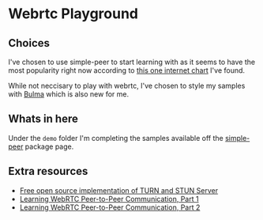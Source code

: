 # Webrtc Playground

## Choices

I've chosen to use simple-peer to start learning with as it seems to have the most popularity right now according to [this one internet chart](https://www.npmtrends.com/easyrtc-vs-peerjs-vs-rtcpeerconnection-vs-simple-peer-vs-simplewebrtc) I've found.

While not neccisary to play with webrtc, I've chosen to style my samples with [Bulma](https://bulma.io) which is also new for me.

## Whats in here

Under the `demo` folder I'm completing the samples available off the [simple-peer](https://www.npmjs.com/package/simple-peer) package page.

## Extra resources

* [Free open source implementation of TURN and STUN Server](https://github.com/coturn/coturn)
* [Learning WebRTC Peer-to-Peer Communication, Part 1](https://dzone.com/articles/learning-webrtc-peer-to-peer-communication-part-1)
* [Learning WebRTC Peer-to-Peer Communication, Part 2](https://swizec.com/blog/learning-webrtc-peer-peer-communication-connecting-browsers-different-devices/swizec/8383)

